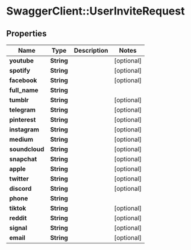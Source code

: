 # SwaggerClient::UserInviteRequest

## Properties
Name | Type | Description | Notes
------------ | ------------- | ------------- | -------------
**youtube** | **String** |  | [optional] 
**spotify** | **String** |  | [optional] 
**facebook** | **String** |  | [optional] 
**full_name** | **String** |  | 
**tumblr** | **String** |  | [optional] 
**telegram** | **String** |  | [optional] 
**pinterest** | **String** |  | [optional] 
**instagram** | **String** |  | [optional] 
**medium** | **String** |  | [optional] 
**soundcloud** | **String** |  | [optional] 
**snapchat** | **String** |  | [optional] 
**apple** | **String** |  | [optional] 
**twitter** | **String** |  | [optional] 
**discord** | **String** |  | [optional] 
**phone** | **String** |  | 
**tiktok** | **String** |  | [optional] 
**reddit** | **String** |  | [optional] 
**signal** | **String** |  | [optional] 
**email** | **String** |  | [optional] 


